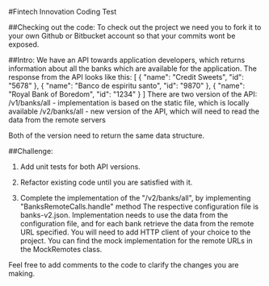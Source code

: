 #Fintech Innovation Coding Test

##Checking out the code:
To check out the project we need you to fork it to your own Github or Bitbucket account so that your commits wont be exposed.


##Intro:
We have an API towards application developers, which returns information about all the banks which are available for the application.
The response from the API looks like this:
[
  {
    "name": "Credit Sweets",
    "id": "5678"
  },
  {
    "name": "Banco de espiritu santo",
    "id": "9870"
  },
  {
    "name": "Royal Bank of Boredom",
    "id": "1234"
  }
]
There are two version of the API:
/v1/banks/all - implementation is based on the static file, which is locally available
/v2/banks/all - new version of the API, which will need to read the data from the remote servers

Both of the version need to return the same data structure.

##Challenge:
1. Add unit tests for both API versions.

2. Refactor existing code until you are satisfied with it.

3. Complete the implementation of the "/v2/banks/all", by implementing "BanksRemoteCalls.handle" method
The respective configuration file is banks-v2.json. Implementation needs to use the data from the configuration file,
and for each bank retrieve the data from the remote URL specified. You will need to add HTTP client of your choice to the project. 
You can find the mock implementation for the remote URLs in the MockRemotes class. 

Feel free to add comments to the code to clarify the changes you are making.